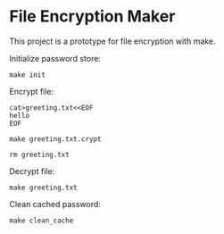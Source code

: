 File Encryption Maker
=====================

This project is a prototype for file encryption with make.

Initialize password store:
```
make init
```

Encrypt file:
```
cat>greeting.txt<<EOF
hello
EOF

make greeting.txt.crypt

rm greeting.txt
```

Decrypt file:
```
make greeting.txt
```

Clean cached password:
```
make clean_cache
```

